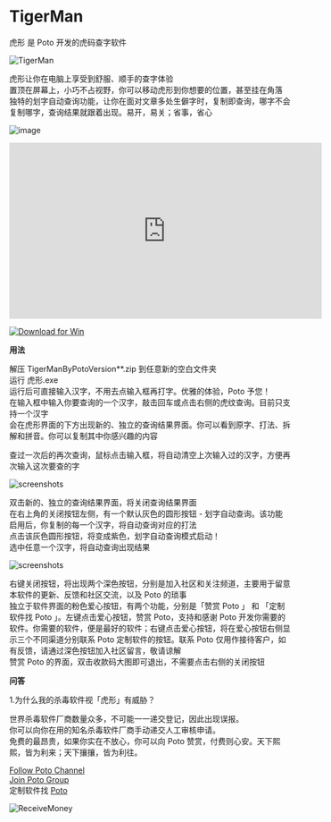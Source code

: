 # TigerMan
虎形 是 Poto 开发的虎码查字软件  

![TigerMan](https://user-images.githubusercontent.com/59009389/215585878-ba03512b-4c00-4e8c-87e6-9a62afcd0a1c.png)



虎形让你在电脑上享受到舒服、顺手的查字体验  
置顶在屏幕上，小巧不占视野，你可以移动虎形到你想要的位置，甚至挂在角落    
独特的划字自动查询功能，让你在面对文章多处生僻字时，复制即查询，哪字不会复制哪字，查询结果就跟着出现。易开，易关；省事，省心  

![image](https://user-images.githubusercontent.com/59009389/215586601-afba6f17-2b93-4e1d-91d3-a31ea3e4abaf.png)

<iframe width="560" height="315" src="https://www.youtube.com/embed/ojbwgS3IwB8" title="YouTube video player" frameborder="0" allow="accelerometer; autoplay; clipboard-write; encrypted-media; gyroscope; picture-in-picture; web-share" allowfullscreen></iframe>

<a href="https://github.com/isPoto/TigerMan/releases/download/26/TigerManByPotoVersion26.zip" target="blank"><img border="0" src="https://user-images.githubusercontent.com/59009389/209811676-4efe1313-5e2a-476c-856b-537c7ba196e7.png" alt="Download for Win" title="Download for Win"></a>

**用法**  

解压 TigerManByPotoVersion**.zip 到任意新的空白文件夹  
运行 虎形.exe  
运行后可直接输入汉字，不用去点输入框再打字。优雅的体验，Poto 予您！  
在输入框中输入你要查询的一个汉字，敲击回车或点击右侧的虎纹查询。目前只支持一个汉字  
会在虎形界面的下方出现新的、独立的查询结果界面。你可以看到原字、打法、拆解和拼音。你可以复制其中你感兴趣的内容  

查过一次后的再次查询，鼠标点击输入框，将自动清空上次输入过的汉字，方便再次输入这次要查的字


![screenshots](https://user-images.githubusercontent.com/59009389/215695815-3ec6e9fd-a854-49d8-bcd6-7c124c44b5e5.gif)

双击新的、独立的查询结果界面，将关闭查询结果界面  
在右上角的关闭按钮左侧，有一个默认灰色的圆形按钮 - 划字自动查询。该功能启用后，你复制的每一个汉字，将自动查询对应的打法  
点击该灰色圆形按钮，将变成紫色，划字自动查询模式启动！  
选中任意一个汉字，将自动查询出现结果  

![screenshots](https://user-images.githubusercontent.com/59009389/215696236-3bd8bec9-287a-4a95-999c-406ec280df2b.gif)



右键关闭按钮，将出现两个深色按钮，分别是加入社区和关注频道，主要用于留意本软件的更新、反馈和社区交流，以及 Poto 的琐事  
独立于软件界面的粉色爱心按钮，有两个功能，分别是「赞赏 Poto 」 和 「定制软件找 Poto 」。左键点击爱心按钮，赞赏 Poto，支持和感谢 Poto 开发你需要的软件。你需要的软件，便是最好的软件；右键点击爱心按钮，将在爱心按钮右侧显示三个不同渠道分别联系 Poto 定制软件的按钮。联系 Poto 仅用作接待客户，如有反馈，请通过深色按钮加入社区留言，敬请谅解  
赞赏 Poto 的界面，双击收款码大图即可退出，不需要点击右侧的关闭按钮  


**问答**  

1.为什么我的杀毒软件视「虎形」有威胁？  

世界杀毒软件厂商数量众多，不可能一一递交登记，因此出现误报。  
你可以向你在用的知名杀毒软件厂商手动递交人工审核申请。  
免费的最昂贵，如果你实在不放心，你可以向 Poto 赞赏，付费则心安。天下熙熙，皆为利来；天下攘攘，皆为利往。  

[Follow Poto Channel](https://t.me/PotoChannel)  
[Join Poto Group](https://t.me/PotoGroup)  
定制软件找 [Poto](https://t.me/isPoto)  

![ReceiveMoney](https://user-images.githubusercontent.com/59009389/215666438-ab18e2c0-e6ab-465b-ae3f-22c50784f417.png)

